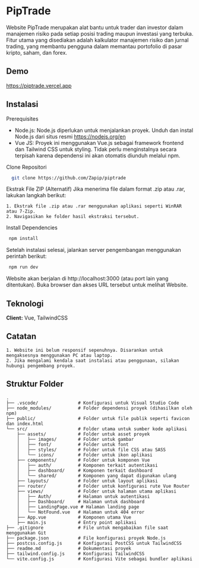 
# PipTrade

Website PipTrade merupakan alat bantu untuk trader dan investor dalam manajemen risiko pada setiap posisi trading maupun investasi yang terbuka. Fitur utama yang disediakan adalah kalkulator manajemen risiko dan jurnal trading, yang membantu pengguna dalam memantau portofolio di pasar kripto, saham, dan forex.


## Demo

https://piptrade.vercel.app


## Instalasi

Prerequisites
- Node.js: Node.js diperlukan untuk menjalankan proyek. Unduh dan instal Node.js dari situs resmi https://nodejs.org/en
- Vue JS: Proyek ini menggunakan Vue.js sebagai framework frontend dan Tailwind CSS untuk styling. Tidak perlu menginstalnya secara terpisah karena dependensi ini akan otomatis diunduh melalui npm.

Clone Repositori
```bash
  git clone https://github.com/Zapip/piptrade
```
Ekstrak File ZIP (Alternatif)
Jika menerima file dalam format .zip atau .rar, lakukan langkah berikut:

    1. Ekstrak file .zip atau .rar menggunakan aplikasi seperti WinRAR atau 7-Zip.
    2. Navigasikan ke folder hasil ekstraksi tersebut.

Install Dependencies
 ```bash
  npm install
```
Setelah instalasi selesai, jalankan server pengembangan menggunakan perintah berikut:
 ```bash
  npm run dev
```
Website akan berjalan di http://localhost:3000 (atau port lain yang ditentukan). Buka browser dan akses URL tersebut untuk melihat Website.



## Teknologi

**Client:** Vue, TailwindCSS


## Catatan

    1. Website ini belum responsif sepenuhnya. Disarankan untuk mengaksesnya menggunakan PC atau laptop.
    2. Jika mengalami kendala saat instalasi atau penggunaan, silakan hubungi pengembang proyek.


## Struktur Folder
```
.
├── .vscode/               # Konfigurasi untuk Visual Studio Code
├── node_modules/          # Folder dependensi proyek (dihasilkan oleh npm)
├── public/                # Folder untuk file publik seperti favicon dan index.html
└── src/                   # Folder utama untuk sumber kode aplikasi
    ├── assets/            # Folder untuk asset proyek
    │   ├── images/        # Folder untuk gambar
    │   ├── font/          # Folder untuk font
    │   ├── styles/        # Folder untuk file CSS atau SASS
    │   └── icons/         # Folder untuk ikon aplikasi
    ├── components/        # Folder untuk komponen Vue
    │   ├── auth/          # Komponen terkait autentikasi
    │   ├── dashboard/     # Komponen terkait dashboard
    │   └── shared/        # Komponen yang dapat digunakan ulang
    ├── layouts/           # Folder untuk layout aplikasi
    ├── router/            # Folder untuk konfigurasi rute Vue Router
    ├── views/             # Folder untuk halaman utama aplikasi
    │   ├── Auth/          # Halaman untuk autentikasi
    │   ├── Dashboard/     # Halaman untuk dashboard
    │   ├── LandingPage.vue # Halaman landing page
    │   └── NotFound.vue   # Halaman untuk 404 error
    ├── App.vue            # Komponen utama Vue
    ├── main.js            # Entry point aplikasi
├── .gitignore             # File untuk mengabaikan file saat menggunakan Git
├── package.json           # File konfigurasi proyek Node.js
├── postcss.config.js      # Konfigurasi PostCSS untuk TailwindCSS
├── readme.md              # Dokumentasi proyek
├── tailwind.config.js     # Konfigurasi TailwindCSS
└── vite.config.js         # Konfigurasi Vite sebagai bundler aplikasi
```
